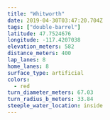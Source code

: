 ```yaml
---
title: "Whitworth"
date: 2019-04-30T03:47:20.704Z
tags: ["double-barrel"]
latitude: 47.7524676
longitude: -117.4207038
elevation_meters: 582
distance_meters: 400
lap_lanes: 8
home_lanes: 8
surface_type: artificial
colors:
  - red
turn_diameter_meters: 67.03
turn_radius_b_meters: 33.84
steeple_water_location: inside
---
```



